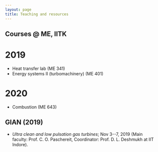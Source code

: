 ```yaml
---
layout: page
title: Teaching and resources
---
```


Courses @ ME, IITK
---

2019
===

- Heat transfer lab (ME 341)
- Energy systems II (turbomachinery) (ME 401)

2020
===

- Combustion (ME 643)

GIAN (2019)
---

- _Ultra clean and low pulsation gas turbines_; Nov 3--7, 2019 (Main faculty:
    Prof. C. O. Paschereit, Coordinator: Prof. D. L. Deshmukh at IIT Indore).
